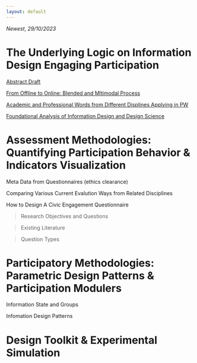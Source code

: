 ```yaml
---
layout: default
---
```


*Newest*, _29/10/2023_

# The Underlying Logic on Information Design Engaging Participation

[Abstract Draft](./another-page3.html)

[From Offline to Online: Blended and Mltimodal Process](./another-page.html)

[Academic and Professional Words from Different Displines Applying in PW](./another-page2.html)

[Foundational Analysis of Information Design and Design Science](./another-page4.html)

# Assessment Methodologies: Quantifying Participation Behavior & Indicators Visualization

Meta Data from Questionnaires (ethics clearance)

Comparing Various Current Evalution Ways from Related Disciplines

How to Design A Civic Engagement Questionnaire

> Research Objectives and Questions

> Existing Literature

> Question Types

# Participatory Methodologies: Parametric Design Patterns & Participation Modulers

Information State and Groups

Infomation Design Patterns

# Design Toolkit & Experimental Simulation

